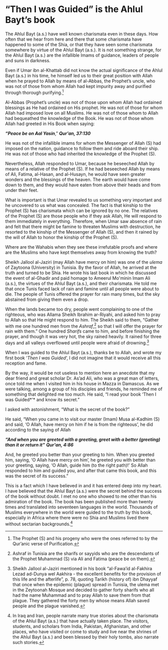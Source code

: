 “Then I was Guided” is the Ahlul Bayt’s book
============================================

The Ahlul Bayt (a.s.) have well known charismata even in these days. How
often that we hear from here and there that some charismata have
happened to some of the Shia, or that they have seen some charismata
somewhere by virtue of the Ahlul Bayt (a.s.). It is not something
strange, for the Ahlul Bayt (a.s.) are the infallible Imams of guidance,
leaders of people and suns in darkness.

Even if Umar ibn al-Khattab did not know the actual significance of the
Ahlul Bayt (a.s.) in his time, he himself led us to their great position
with Allah when he prayed to Allah by means of al-Abbas, the Prophet’s
uncle, who was not of those from whom Allah had kept impurity away and
purified through thorough purifying.[^1]

Al-Abbas (Prophet’s uncle) was not of those upon whom Allah had ordained
blessings as He had ordained on His prophet. He was not of those for
whom Allah had imposed love on all Muslims. He was not of those whom to
Allah had bequeathed the knowledge of the Book. He was not of those whom
Allah had greeted in His Book when saying:

***“Peace be on Aal Yasin***,” ***Qur'an, 37:130***

He was not of the infallible imams for whom the Messenger of Allah (S)
had imposed on the nation, guidance to follow them and ride aboard their
ship. He was not of those who had inherited the knowledge of the Prophet
(S).

Nevertheless, Allah responded to Umar, because he beseeched Allah by
means of a relative of the Prophet (S). If he had beseeched Allah by
means of Ali, Fatima, al-Hasan, and al-Husayn, he would have seen
greater wonders and the blessings of the heaven. The earth would have
come down to them, and they would have eaten from above their heads and
from under their feet.

What is important is that Umar revealed to us something very important
and he uncovered to us what was concealed. The fact is that kinship to
the Prophet (S) has charismata which can be ignored by no one. The
relatives of the Prophet (S) are those people who if they ask Allah, He
will respond to them immediately in everything. Therefore, when Umar saw
absence of rain and felt that there might be famine to threaten Muslims
with destruction, he resorted to the kinship of the Messenger of Allah
(S), and then it rained by the will of Allah to honor the kinship of the
Prophet (S).

Where are the Wahabis when they see these irrefutable proofs and where
are the Muslims who have kept themselves away from knowing the truth?

Sheikh Jallool al-Jaziri (may Allah have mercy on him) was one of the
*ulema* of Zaytoona (University) in Tunisia. By the favor of Allah, he
arrived at the truth and turned to be Shia. He wrote his last book in
which he discussed the event of al-Ghadir and paid homage to Ameerul
Mo'minin Imam Ali (a.s.), the virtues of the Ahlul Bayt (a.s.), and
their charismata. He told me that once Tunis faced lack of rain and
famine until all people were about to die. The people of Tunis offered
the prayer for rain many times, but the sky abstained from giving them
even a drop.

When the lands became too dry, people went complaining to one of the
righteous, who was Allama Sheikh Ibrahim ar-Riyahi, and asked him to
pray to Allah so that He might respond to him. The Sheikh said to them,
“Gather with me one hundred men from the *Ashraf*,[^2] so that I will
offer the prayer for rain with them.” One hundred *Sharifs* came to him,
and before finishing the prayer, and though it was very hot, the sky
rained heavily. It rained for three days and all valleys overflowed
until people were afraid of drowning.[^3]

When I was guided to the Ahlul Bayt (a.s.), thanks be to Allah, and
wrote my first book ‘*Then I was Guided*’, I did not imagine that it
would receive all this reception and fame.

By the way, it would be not useless to mention here an anecdote that my
dear friend and great scholar Dr. As’ad Ali, who was a great man of
letters, once told me when I visited him in his house in Mazza in
Damascus. As we were talking, among a group of his disciples and
friends, he reminded me of something that delighted me too much. He
said, “I read your book ‘Then I was Guided*’* and know its secret.”

I asked with astonishment, “What is the secret of the book?”

He said, “When you came in to visit our master (Imam) Musa al-Kadhim (S)
and said, ‘O Allah, have mercy on him if he is from the righteous’, he
did according to the saying of Allah

***“And when you are greeted with a greeting, greet with a better
(greeting) than it or return it”*** ***Qur'an, 4:86***

And, he greeted you better than your greeting to him. When you greeted
him, saying, ‘O Allah have mercy on him’, he greeted you with better
than your greeting, saying, ‘O Allah, guide him (to the right path)!’ So
Allah responded to him and guided you, and after that came this book,
and this was the secret of its success.”

This is a fact which I have believed in and it has entered deep into my
heart. I have believed that the Ahlul Bayt (a.s.) were the secret behind
the success of the book without doubt. I met no one who showed to me
other than his admiration of the book. The book has been published more
than twenty times and translated into seventeen languages in the world.
Thousands of Muslims everywhere in the world were guided to the truth by
this book, especially in Africa where there were no Shia and Muslims
lived there without sectarian backgrounds.[^4]

[^1]: The Prophet (S) and his progeny who were the ones referred to by
the Qur’anic verse of Purification.

[^2]: Ashraf in Tunisia are the sharifs or sayyids who are the
descendants of the Prophet Muhammad (S) via Ali and Fatima (peace be on
them).

[^3]: Sheikh Jallool al-Jaziri mentioned in his book “al-Fawa’id
al-Fakhira Lezad ad-Dunya wel Aakhira - the excellent benefits for the
provision of this life and the afterlife”, p. 78, quoting Tarikh
(history of) ibn Dhayyaf that once when the epidemic (plague) spread in
Tunisia, the ulema met in the Zeytoonah Mosque and decided to gather
forty sharifs who all had the name Muhammad and to pray Allah to save
them from that plague. They gathered the forty men by whose means Allah
saved people and the plague vanished.

[^4]: In Iraq and Iran, people narrate many true stories about the
charismata of the Ahlul Bayt (a.s.) that have actually taken place. The
visitors, students, and scholars from India, Pakistan, Afghanistan, and
other places, who have visited or come to study and live near the
shrines of the Ahlul Bayt (a.s.) and been blessed by their holy tombs,
also narrate such stories.


